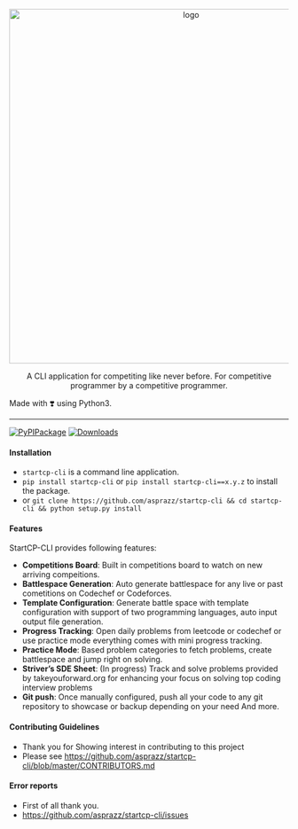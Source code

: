 <p align="center">
  <img src="https://github.com/asprazz/startcp-cli/blob/develop/screenshots/logos/logo.png" alt="logo" width="640" />

  <p align="center">A CLI application for competiting like never before. For competitive programmer by a competitive programmer.</p>
</p>


Made with :heavy_heart_exclamation: using Python3.
___

<a href="https://badge.fury.io/py/startcp-cli"><img src="https://badge.fury.io/py/startcp-cli.svg" alt="PyPIPackage"></a>
<a href="https://img.shields.io/pypi/dm/startcp-cli"><img src="https://img.shields.io/pypi/dm/startcp-cli" alt="Downloads"></a>


#### Installation
- `startcp-cli` is a command line application.
- `pip install startcp-cli` or `pip install startcp-cli==x.y.z` to install the package.
- or `git clone https://github.com/asprazz/startcp-cli && cd startcp-cli && python setup.py install`


#### Features

StartCP-CLI provides following features:

 - **Competitions Board**: Built in competitions board to watch on new arriving compeitions.
 - **Battlespace Generation**: Auto generate battlespace for any live or past cometitions on Codechef or Codeforces.
 - **Template Configuration**: Generate battle space with template configuration with support of two programming languages, auto input output file generation.
 - **Progress Tracking**: Open daily problems from leetcode or codechef or use practice mode everything comes with mini progress tracking.
 - **Practice Mode**: Based problem categories to fetch problems, create battlespace and jump right on solving.
 - **Striver’s SDE Sheet**: (In progress) Track and solve problems provided by takeyouforward.org for enhancing your focus on solving top coding interview problems
 - **Git push**: Once manually configured, push all your code to any git repository to showcase or backup depending on your need
And more.



#### Contributing Guidelines

- Thank you for Showing interest in contributing to this project
- Please see https://github.com/asprazz/startcp-cli/blob/master/CONTRIBUTORS.md


#### Error reports

- First of all thank you.
- https://github.com/asprazz/startcp-cli/issues
